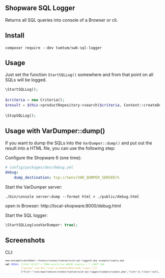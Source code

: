 Shopware SQL Logger
-------------------

Returns all SQL queries into console of a Browser or cli.

## Install

`composer require --dev tumtum/sw6-sql-logger`

## Usage

Just set the function `StartSQLLog()` somewhere and from that point on all SQLs will be logged.

```php
\StartSQLLog();

$criteria = new Criteria();
$result = $this->productRepository->search($criteria, Context::createDefaultContext());

\StopSQLLog();
```

## Usage with VarDumper::dump()

If you want to dump the SQLs into the `VarDumper::dump()` and put out the result into  a HTML file, you can use the following step:

Configure the Shopware 6 (one time):

```yaml
# config/packages/dev/debug.yml
debug:
    dump_destination: tcp://%env(VAR_DUMPER_SERVER)%
```

Start the VarDumper server:

```shell
./bin/console server:dump --format html > ./public/debug.html
```

open in Browser: http://local-shopware:8000/debug.html

Start the SQL logger:

```php
\StartSQLLog(useVarDumper: true);
```

## Screenshots

CLI:

![Example CLI](https://raw.githubusercontent.com/TumTum/sw6-sql-logger/master/img/screenshot-cli.png)


